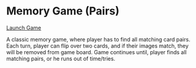 # Memory Game (Pairs)

 <p><a href="https://google.co.uk" >Launch Game</a></p>
  
<p>A classic memory game, where player has to find all matching card pairs. Each turn, player can flip over two cards, and if their images match, they will be removed from game board. Game continues until, player finds all matching pairs, or he runs out of time/tries.</p>


